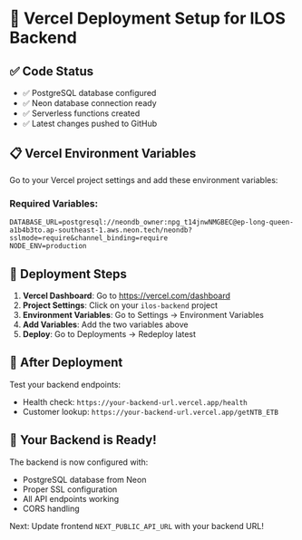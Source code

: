 # 🚀 Vercel Deployment Setup for ILOS Backend

## ✅ Code Status
- ✅ PostgreSQL database configured
- ✅ Neon database connection ready
- ✅ Serverless functions created
- ✅ Latest changes pushed to GitHub

## 📋 Vercel Environment Variables

Go to your Vercel project settings and add these environment variables:

### Required Variables:
```
DATABASE_URL=postgresql://neondb_owner:npg_t14jnwNMGBEC@ep-long-queen-a1b4b3to.ap-southeast-1.aws.neon.tech/neondb?sslmode=require&channel_binding=require
NODE_ENV=production
```

## 🔧 Deployment Steps

1. **Vercel Dashboard**: Go to https://vercel.com/dashboard
2. **Project Settings**: Click on your `ilos-backend` project
3. **Environment Variables**: Go to Settings → Environment Variables
4. **Add Variables**: Add the two variables above
5. **Deploy**: Go to Deployments → Redeploy latest

## 🎯 After Deployment

Test your backend endpoints:
- Health check: `https://your-backend-url.vercel.app/health`
- Customer lookup: `https://your-backend-url.vercel.app/getNTB_ETB`

## 🌟 Your Backend is Ready!

The backend is now configured with:
- PostgreSQL database from Neon
- Proper SSL configuration
- All API endpoints working
- CORS handling

Next: Update frontend `NEXT_PUBLIC_API_URL` with your backend URL! 